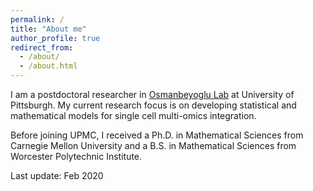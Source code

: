 ```yaml
---
permalink: /
title: "About me"
author_profile: true
redirect_from: 
  - /about/
  - /about.html
---
```


I am a postdoctoral researcher in [Osmanbeyoglu Lab](http://osmanbeyoglulab.com/) at University of Pittsburgh. My current research focus is on developing statistical and mathematical models for single cell multi-omics integration.

Before joining UPMC, I received a Ph.D. in Mathematical Sciences from Carnegie Mellon University and a B.S. in Mathematical Sciences from Worcester Polytechnic Institute.

Last update: Feb 2020
